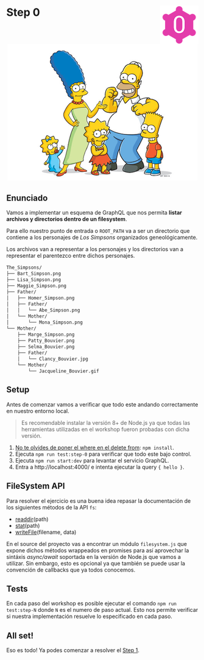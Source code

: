 # Step 0 <img align="right" width="100" height="100" src="../img/graphql-fs-level-0.png">

<p align="center">
  <img src="../img/simpsons.jpg">
</p>

## Enunciado

Vamos a implementar un esquema de GraphQL que nos permita **listar archivos y directorios dentro de un filesystem**.

Para ello nuestro punto de entrada o `ROOT_PATH` va a ser un directorio que contiene a los personajes de _Los Simpsons_ organizados geneológicamente.

Los archivos van a representar a los personajes y los directorios van a representar el parentezco entre dichos personajes.

```plain
The_Simpsons/
├── Bart_Simpson.png
├── Lisa_Simpson.png
├── Maggie_Simpson.png
├── Father/
│   ├── Homer_Simpson.png
│   ├── Father/
│   │   └── Abe_Simpson.png
│   └── Mother/
│       └── Mona_Simpson.png
└── Mother/
    ├── Marge_Simpson.png
    ├── Patty_Bouvier.png
    ├── Selma_Bouvier.png
    ├── Father/
    │   └── Clancy_Bouvier.jpg
    └── Mother/
        └── Jacqueline_Bouvier.gif
```

## Setup

Antes de comenzar vamos a verificar que todo este andando correctamente en nuestro entorno local.

> Es recomendable instalar la versión 8+ de Node.js ya que todas las herramientas utilizadas en el workshop fueron probadas con dicha versión.

1) [No te olvides de poner el where en el delete from](https://www.youtube.com/watch?v=i_cVJgIz_Cs): `npm install`.
2) Ejecuta `npm run test:step-0` para verificar que todo este bajo control.
3) Ejecuta `npm run start:dev` para levantar el servicio GraphQL.
4) Entra a http://localhost:4000/ e intenta ejecutar la query `{ hello }`.

## FileSystem API

Para resolver el ejercicio es una buena idea repasar la documentación de los siguientes métodos de la API `fs`:

* [readdir](https://nodejs.org/api/fs.html#fs_fs_readdir_path_options_callback)(path)
* [stat](https://nodejs.org/api/fs.html#fs_fs_stat_path_options_callback)(path)
* [writeFile](https://nodejs.org/api/fs.html#fs_fs_writefile_file_data_options_callback)(filename, data)

En el source del proyecto vas a encontrar un módulo `filesystem.js` que expone dichos métodos wrappeados en promises para así aprovechar la sintáxis _async/await_ soportada en la versión de Node.js que vamos a utilizar. Sin embargo, esto es opcional ya que también se puede usar la convención de callbacks que ya todos conocemos.

## Tests

En cada paso del workshop es posible ejecutar el comando `npm run test:step-N` donde `N` es el numero de paso actual. Esto nos permite verificar si nuestra implementación resuelve lo especificado en cada paso.

## All set!

Eso es todo! Ya podes comenzar a resolver el [Step 1](STEP-1.md).
